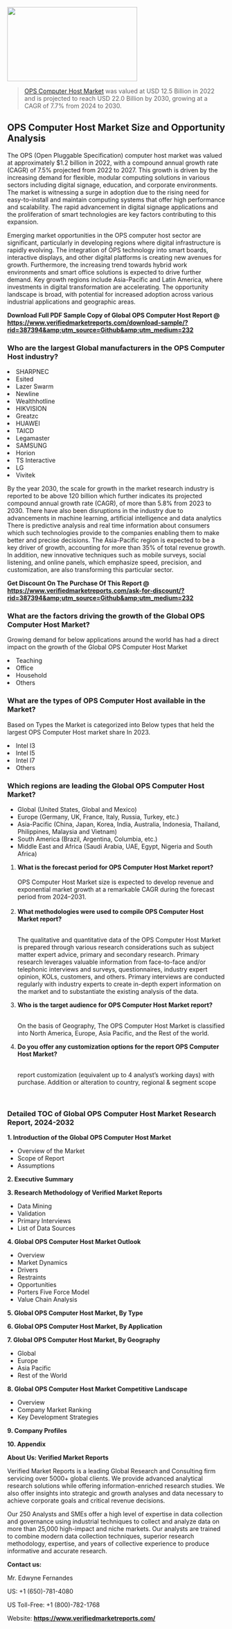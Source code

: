 
<img src="https://ffe5etoiles.com/wp-content/uploads/2024/12/MST1-300x171.png" alt="" width="300" height="171" class="alignnone size-medium wp-image-20088" /><blockquote><p><p><a href="https://www.verifiedmarketreports.com/download-sample/?rid=387394&utm_source=Github&utm_medium=232" target="_blank">OPS Computer Host Market</a> was valued at USD 12.5 Billion in 2022 and is projected to reach USD 22.0 Billion by 2030, growing at a CAGR of 7.7% from 2024 to 2030.</p></blockquote><p><h2>OPS Computer Host Market Size and Opportunity Analysis</h2> <p>The OPS (Open Pluggable Specification) computer host market was valued at approximately $1.2 billion in 2022, with a compound annual growth rate (CAGR) of 7.5% projected from 2022 to 2027. This growth is driven by the increasing demand for flexible, modular computing solutions in various sectors including digital signage, education, and corporate environments. The market is witnessing a surge in adoption due to the rising need for easy-to-install and maintain computing systems that offer high performance and scalability. The rapid advancement in digital signage applications and the proliferation of smart technologies are key factors contributing to this expansion.</p> <p>Emerging market opportunities in the OPS computer host sector are significant, particularly in developing regions where digital infrastructure is rapidly evolving. The integration of OPS technology into smart boards, interactive displays, and other digital platforms is creating new avenues for growth. Furthermore, the increasing trend towards hybrid work environments and smart office solutions is expected to drive further demand. Key growth regions include Asia-Pacific and Latin America, where investments in digital transformation are accelerating. The opportunity landscape is broad, with potential for increased adoption across various industrial applications and geographic areas.</p> </p><p class=""><strong>Download Full PDF Sample Copy of Global OPS Computer Host Report @ <a href="https://www.verifiedmarketreports.com/download-sample/?rid=387394&amp;utm_source=Github&amp;utm_medium=232" target="_blank">https://www.verifiedmarketreports.com/download-sample/?rid=387394&amp;utm_source=Github&amp;utm_medium=232</a></strong></p><h3 id="" class="">Who are the largest Global manufacturers in the OPS Computer Host industry?</h3><p><li>SHARPNEC</li><li> Esited</li><li> Lazer Swarm</li><li> Newline</li><li> Wealthhotline</li><li> HIKVISION</li><li> Greatzc</li><li> HUAWEI</li><li> TAICD</li><li> Legamaster</li><li> SAMSUNG</li><li> Horion</li><li> TS Interactive</li><li> LG</li><li> Vivitek</li></p><div class=""><div class="" dir="" data-message-author-role="" data-message-id="" data-message-model-slug=""><div class=""><div class=""><div class=""><div class="" dir="" data-message-author-role="" data-message-id="" data-message-model-slug=""><div class=""><div class=""><p>By the year 2030, the scale for growth in the market research industry is reported to be above 120 billion which further indicates its projected compound annual growth rate (CAGR), of more than 5.8% from 2023 to 2030. There have also been disruptions in the industry due to advancements in machine learning, artificial intelligence and data analytics There is predictive analysis and real time information about consumers which such technologies provide to the companies enabling them to make better and precise decisions. The Asia-Pacific region is expected to be a key driver of growth, accounting for more than 35% of total revenue growth. In addition, new innovative techniques such as mobile surveys, social listening, and online panels, which emphasize speed, precision, and customization, are also transforming this particular sector.</p><p><strong>Get Discount On The Purchase Of This Report @&nbsp; <a href="https://www.verifiedmarketreports.com/ask-for-discount/?rid=387394&amp;utm_source=Github&amp;utm_medium=232" target="_blank">https://www.verifiedmarketreports.com/ask-for-discount/?rid=387394&amp;utm_source=Github&amp;utm_medium=232</a></strong></p></div></div></div></div></div></div></div></div><h3 id="" class="">What are the factors driving the growth of the Global OPS Computer Host Market?</h3><p id="" class="">Growing demand for below applications around the world has had a direct impact on the growth of the Global OPS Computer Host Market</p><p id="" class=""><li>Teaching</li><li> Office</li><li> Household</li><li> Others</li></p><h3 id="" class="">What are the types of OPS Computer Host available in the Market?</h3><p id="" class="">Based on Types the Market is categorized into Below types that held the largest OPS Computer Host market share In 2023.</p><p id="" class=""><li>Intel I3</li><li> Intel I5</li><li> Intel I7</li><li> Others</li></p><h3 id="" class="">Which regions are leading the Global OPS Computer Host Market?</h3><ul><li>Global (United States, Global and Mexico)</li><li>Europe (Germany, UK, France, Italy, Russia, Turkey, etc.)</li><li>Asia-Pacific (China, Japan, Korea, India, Australia, Indonesia, Thailand, Philippines, Malaysia and Vietnam)</li><li>South America (Brazil, Argentina, Columbia, etc.)</li><li>Middle East and Africa (Saudi Arabia, UAE, Egypt, Nigeria and South Africa)</li></ul><p><ol><li><strong>What is the forecast period for OPS Computer Host Market report?<br /></strong><br /><span data-sheets-root="1" data-sheets-value="{&quot;1&quot;:2,&quot;2&quot;:&quot;XXXX size is expected to develop revenue and exponential market growth at a remarkable CAGR during the forecast period from 2024&ndash;2030.&quot;}" data-sheets-userformat="{&quot;2&quot;:12674,&quot;4&quot;:{&quot;1&quot;:2,&quot;2&quot;:16776960},&quot;10&quot;:2,&quot;11&quot;:0,&quot;15&quot;:&quot;Arial&quot;,&quot;16&quot;:12}">OPS Computer Host Market size is expected to develop revenue and exponential market growth at a remarkable CAGR during the forecast period from 2024&ndash;2031.</span><br /><br /></li><li><strong>What methodologies were used to compile OPS Computer Host Market report?<br /><br /></strong><p>The qualitative and quantitative data of the&nbsp;OPS Computer Host Market is prepared through various research considerations such as subject matter expert advice, primary and secondary research. Primary research leverages valuable information from face-to-face and/or telephonic interviews and surveys, questionnaires, industry expert opinion, KOLs, customers, and others. Primary interviews are conducted regularly with industry experts to create in-depth expert information on the market and to substantiate the existing analysis of the data.&nbsp;</p></li><li><strong>Who is the target audience for OPS Computer Host Market report?<br /><br /></strong><p>On the basis of Geography, The&nbsp;OPS Computer Host Market is classified into North America, Europe, Asia Pacific, and the Rest of the world.</p></li><li><strong>Do you offer any customization options for the report OPS Computer Host Market?<br /><br /></strong><p>report customization (equivalent up to 4 analyst&rsquo;s working days) with purchase. Addition or alteration to country, regional &amp; segment scope</p><p>&nbsp;</p></li></ol></p><h3 id="" class="">Detailed TOC of Global OPS Computer Host Market Research Report, 2024-2032</h3><p id="" class=""><strong>1. Introduction of the Global OPS Computer Host Market</strong></p><ul><li>Overview of the Market</li><li>Scope of Report</li><li>Assumptions</li></ul><p id="" class=""><strong>2. Executive Summary</strong></p><p id="" class=""><strong>3. Research Methodology of&nbsp;Verified Market Reports</strong></p><ul><li>Data Mining</li><li>Validation</li><li>Primary Interviews</li><li>List of Data Sources</li></ul><p id="" class=""><strong>4. Global OPS Computer Host Market Outlook</strong></p><ul><li>Overview</li><li>Market Dynamics</li><li>Drivers</li><li>Restraints</li><li>Opportunities</li><li>Porters Five Force Model</li><li>Value Chain Analysis</li></ul><p id="" class=""><strong>5. Global OPS Computer Host Market, By&nbsp;Type</strong></p><p id="" class=""><strong>6. Global OPS Computer Host Market, By Application</strong></p><p id="" class=""><strong>7. Global OPS Computer Host Market, By Geography</strong></p><ul><li>Global</li><li>Europe</li><li>Asia Pacific</li><li>Rest of the World</li></ul><p id="" class=""><strong>8. Global OPS Computer Host Market Competitive Landscape</strong></p><ul><li>Overview</li><li>Company Market Ranking</li><li>Key Development Strategies</li></ul><p id="" class=""><strong>9. Company Profiles</strong></p><p id="" class=""><strong>10. Appendix</strong></p><p id="" class=""><strong>About Us: Verified Market Reports</strong></p><p id="" class="">Verified Market Reports is a leading Global Research and Consulting firm servicing over 5000+ global clients. We provide advanced analytical research solutions while offering information-enriched research studies. We also offer insights into strategic and growth analyses and data necessary to achieve corporate goals and critical revenue decisions.</p><p id="" class="">Our 250 Analysts and SMEs offer a high level of expertise in data collection and governance using industrial techniques to collect and analyze data on more than 25,000 high-impact and niche markets. Our analysts are trained to combine modern data collection techniques, superior research methodology, expertise, and years of collective experience to produce informative and accurate research.</p><p id="" class=""><strong>Contact us:</strong></p><p id="" class="">Mr. Edwyne Fernandes</p><p id="" class="">US: +1 (650)-781-4080</p><p id="" class="">US Toll-Free: +1 (800)-782-1768</p><p id="" class="">Website: <a target="" data-test-app-aware-link=""><strong>https://www.verifiedmarketreports.com/</strong></a></p>
